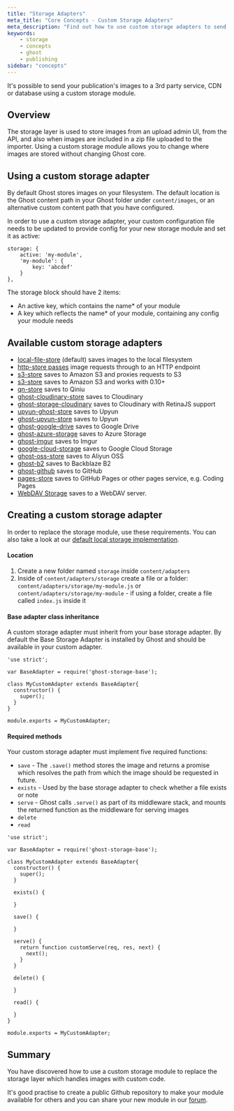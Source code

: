 ```yaml
---
title: "Storage Adapters"
meta_title: "Core Concepts - Custom Storage Adapters"
meta_description: "Find out how to use custom storage adapters to send your publication's images to a CDN or database using the custom storage module 📂"
keywords:
    - storage
    - concepts 
    - ghost
    - publishing
sidebar: "concepts"
---
```


It's possible to send your publication's images to a 3rd party service, CDN or database using a custom storage module. 

## Overview
The storage layer is used to store images from an upload admin UI, from the API, and also when images are included in a zip file uploaded to the importer. Using a custom storage module allows you to change where images are stored without changing Ghost core. 


## Using a custom storage adapter

By default Ghost stores images on your filesystem. The default location is the Ghost content path in your Ghost folder under `content/images`, or an alternative custom content path that you have configured. 

In order to use a custom storage adapter, your custom configuration file needs to be updated to provide config for your new storage module and set it as active:
```
storage: {
    active: 'my-module',
    'my-module': {
        key: 'abcdef'
    }
},
```

The storage block should have 2 items:

* An active key, which contains the name* of your module
* A key which reflects the name* of your module, containing any config your module needs


## Available custom storage adapters

* [local-file-store](https://github.com/TryGhost/Ghost/blob/0304816/core/server/storage/local-file-store.js) (default) saves images to the local filesystem
* [http-store passes](https://gist.github.com/ErisDS/559e11bf3e84b89a9594) image requests through to an HTTP endpoint
* [s3-store](https://github.com/spanishdict/ghost-s3-compat) saves to Amazon S3 and proxies requests to S3
* [s3-store](https://github.com/colinmeinke/ghost-storage-adapter-s3) saves to Amazon S3 and works with 0.10+
* [qn-store](https://github.com/Minwe/qn-store) saves to Qiniu
* [ghost-cloudinary-store](https://github.com/eexit/ghost-storage-cloudinary) saves to Cloudinary
* [ghost-storage-cloudinary](https://github.com/mmornati/ghost-cloudinary-store) saves to Cloudinary with RetinaJS support
* [upyun-ghost-store](https://github.com/sanddudu/upyun-ghost-store) saves to Upyun
* [ghost-upyun-store](https://github.com/pupboss/ghost-upyun-store) saves to Upyun
* [ghost-google-drive](https://github.com/robincsamuel/ghost-google-drive) saves to Google Drive
* [ghost-azure-storage](https://github.com/tparnell8/ghost-azurestorage) saves to Azure Storage
* [ghost-imgur](https://github.com/wrenth04/ghost-imgur) saves to Imgur
* [google-cloud-storage](https://github.com/thombuchi/ghost-google-cloud-storage) saves to Google Cloud Storage
* [ghost-oss-store](https://github.com/MT-Libraries/ghost-oss-store) saves to Aliyun OSS
* [ghost-b2](https://github.com/martiendt/ghost-storage-adapter-b2) saves to Backblaze B2
* [ghost-github](https://github.com/ifvictr/ghost-github) saves to GitHub
* [pages-store](https://github.com/zce/pages-store) saves to GitHub Pages or other pages service, e.g. Coding Pages
* [WebDAV Storage](https://github.com/bartt/ghost-webdav-storage-adapter) saves to a WebDAV server.


## Creating a custom storage adapter

In order to replace the storage module, use these requirements. You can also take a look at our [default local storage implementation](https://github.com/TryGhost/Ghost/blob/master/core/server/adapters/storage/LocalFileStorage.js).

#### Location

1. Create a new folder named `storage` inside `content/adapters`
2. Inside of `content/adapters/storage` create a file or a folder: `content/adapters/storage/my-module.js` or `content/adapters/storage/my-module` - if using a folder, create a file called `index.js` inside it

#### Base adapter class inheritance

A custom storage adapter must inherit from your base storage adapter. By default the Base Storage Adapter is installed by Ghost and should be available in your custom adapter.

```
'use strict';

var BaseAdapter = require('ghost-storage-base');

class MyCustomAdapter extends BaseAdapter{
  constructor() {
    super();
  }
}

module.exports = MyCustomAdapter;
```

#### Required methods

Your custom storage adapter must implement five required functions: 
* `save` - The `.save()` method stores the image and returns a promise which resolves the path from which the image should be requested in future.
* `exists` - Used by the base storage adapter to check whether a file exists or note
* `serve` - Ghost calls `.serve()` as part of its middleware stack, and mounts the returned function as the middleware for serving images
* `delete`
* `read`

```
'use strict';

var BaseAdapter = require('ghost-storage-base');

class MyCustomAdapter extends BaseAdapter{
  constructor() {
    super();
  }
  
  exists() {

  }

  save() {

  }

  serve() {
    return function customServe(req, res, next) {
      next();
    }
  }

  delete() {

  }

  read() {

  }
}

module.exports = MyCustomAdapter;
```


## Summary
You have discovered how to use a custom storage module to replace the storage layer which handles images with custom code.

It's good practise to create a public Github repository to make your module available for others and you can share your new module in our [forum](https://forum.ghost.org/).

